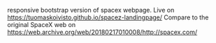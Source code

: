 responsive bootstrap version of spacex webpage. Live on https://tuomaskoivisto.github.io/spacez-landingpage/
Compare to the original SpaceX web on https://web.archive.org/web/20180217010008/http://spacex.com/
